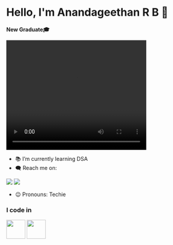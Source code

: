 # Hello, I'm Anandageethan R B 👋

**New Graduate🎓**

<video align="right" width="370" height="290" controls>
  <source src="https://github.com/Anandageethan/Anandageethan/blob/main/Software.mp4" type="video/mp4">
  Your browser does not support the video tag.
</video>

- 📚 I’m currently learning DSA
- 🗨️ Reach me on:
  
[<img src="https://img.icons8.com/?size=50&id=MR3dZdlA53te&format=png" />](https://www.linkedin.com/in/anandageethan-r-b-b80334250/) [<img src="https://img.icons8.com/?size=50&id=nj0Uj45LGUYh&format=png" />](https://www.instagram.com/anandageethan_rb/)

- 😉 Pronouns: Techie

### I code in

<img height="50" width="50" src="https://img.icons8.com/color/48/000000/java-coffee-cup-logo.png" /> <img height="50" width="50" src="https://img.icons8.com/color/48/000000/mysql-logo.png"/>
